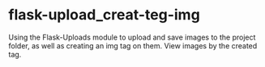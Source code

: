 # flask-upload_creat-teg-img
Using the Flask-Uploads module to upload and save images to the project folder, as well as creating an img tag on them. View images by the created tag.
